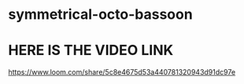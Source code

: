 # symmetrical-octo-bassoon
# HERE IS THE VIDEO LINK
https://www.loom.com/share/5c8e4675d53a440781320943d91dc97e
